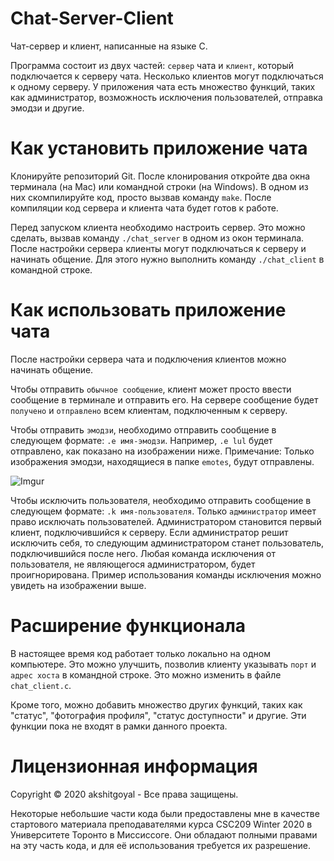 # Chat-Server-Client
Чат-сервер и клиент, написанные на языке C.

Программа состоит из двух частей: `сервер` чата и `клиент`, который подключается к серверу чата. Несколько клиентов могут подключаться к одному серверу. У приложения чата есть множество функций, таких как администратор, возможность исключения пользователей, отправка эмодзи и другие.

# Как установить приложение чата
Клонируйте репозиторий Git. После клонирования откройте два окна терминала (на Mac) или командной строки (на Windows). В одном из них скомпилируйте код, просто вызвав команду `make`. После компиляции код сервера и клиента чата будет готов к работе.

Перед запуском клиента необходимо настроить сервер. Это можно сделать, вызвав команду `./chat_server` в одном из окон терминала. После настройки сервера клиенты могут подключаться к серверу и начинать общение. Для этого нужно выполнить команду `./chat_client` в командной строке.

# Как использовать приложение чата
После настройки сервера чата и подключения клиентов можно начинать общение.

Чтобы отправить `обычное сообщение`, клиент может просто ввести сообщение в терминале и отправить его. На сервере сообщение будет `получено` и `отправлено` всем клиентам, подключенным к серверу.

Чтобы отправить `эмодзи`, необходимо отправить сообщение в следующем формате: `.e имя-эмодзи`. Например, `.e lul` будет отправлено, как показано на изображении ниже.
Примечание: Только изображения эмодзи, находящиеся в папке `emotes`, будут отправлены.

![Imgur](https://i.imgur.com/a2wuOWU.png)

Чтобы исключить пользователя, необходимо отправить сообщение в следующем формате: `.k имя-пользователя`. Только `администратор` имеет право исключать пользователей. Администратором становится первый клиент, подключившийся к серверу. Если администратор решит исключить себя, то следующим администратором станет пользователь, подключившийся после него. Любая команда исключения от пользователя, не являющегося администратором, будет проигнорирована.
Пример использования команды исключения можно увидеть на изображении выше.

# Расширение функционала
В настоящее время код работает только локально на одном компьютере. Это можно улучшить, позволив клиенту указывать `порт` и `адрес хоста` в командной строке. Это можно изменить в файле `chat_client.c`.

Кроме того, можно добавить множество других функций, таких как "статус", "фотография профиля", "статус доступности" и другие. Эти функции пока не входят в рамки данного проекта.

# Лицензионная информация

Copyright © 2020 akshitgoyal - Все права защищены.

Некоторые небольшие части кода были предоставлены мне в качестве стартового материала преподавателями курса CSC209 Winter 2020 в Университете Торонто в Миссиссоге. Они обладают полными правами на эту часть кода, и для её использования требуется их разрешение.
